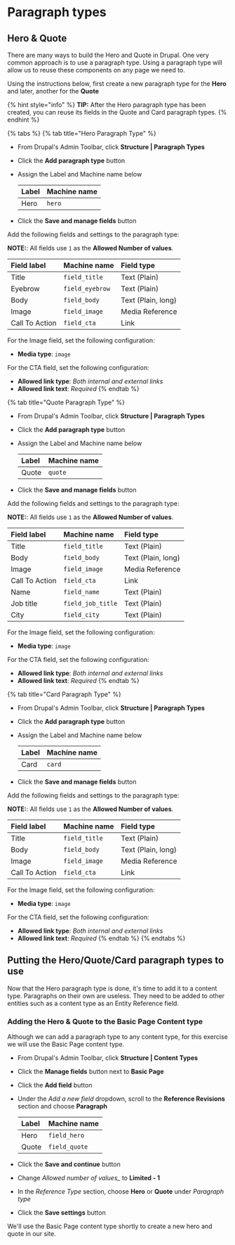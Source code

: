 # Paragraph types

## Hero & Quote

There are many ways to build the Hero and Quote in Drupal. One very common approach is to use a paragraph type. Using a paragraph type will allow us to reuse these components on any page we need to.

Using the instructions below, first create a new paragraph type for the **Hero** and later, another for the **Quote**

{% hint style="info" %}
**TIP:** After the Hero paragraph type has been created, you can reuse its fields in the Quote and Card paragraph types.
{% endhint %}

{% tabs %}
{% tab title="Hero Paragraph Type" %}
* From Drupal's Admin Toolbar, click **Structure \| Paragraph Types**
* Click the **Add paragraph type** button
* Assign the Label and Machine name below

  | Label | Machine name |
  | :--- | :--- |
  | Hero | `hero` |

* Click the **Save and manage fields** button

Add the following fields and settings to the paragraph type:

**NOTE:**: All fields use `1` as the **Allowed Number of values**.

| Field label | Machine name | Field type |
| :--- | :--- | :--- |
| Title | `field_title` | Text \(Plain\) |
| Eyebrow | `field_eyebrow` | Text \(Plain\) |
| Body | `field_body` | Text \(Plain, long\) |
| Image | `field_image` | Media Reference |
| Call To Action | `field_cta` | Link |

For the Image field, set the following configuration:

* **Media type**: `image`

For the CTA field, set the following configuration:

* **Allowed link type**: _Both internal and external links_
* **Allowed link text**: _Required_
{% endtab %}

{% tab title="Quote Paragraph Type" %}


* From Drupal's Admin Toolbar, click **Structure \| Paragraph Types**
* Click the **Add paragraph type** button
* Assign the Label and Machine name below

  | Label | Machine name |
  | :--- | :--- |
  | Quote | `quote` |

* Click the **Save and manage fields** button

Add the following fields and settings to the paragraph type:

**NOTE:**: All fields use `1` as the **Allowed Number of values**.

| Field label | Machine name | Field type |
| :--- | :--- | :--- |
| Title | `field_title` | Text \(Plain\) |
| Body | `field_body` | Text \(Plain, long\) |
| Image | `field_image` | Media Reference |
| Call To Action | `field_cta` | Link |
| Name | `field_name` | Text \(Plain\) |
| Job title | `field_job_title` | Text \(Plain\) |
| City | `field_city` | Text \(Plain\) |

For the Image field, set the following configuration:

* **Media type**: `image`

For the CTA field, set the following configuration:

* **Allowed link type**: _Both internal and external links_
* **Allowed link text**: _Required_
{% endtab %}

{% tab title="Card Paragraph Type" %}


* From Drupal's Admin Toolbar, click **Structure \| Paragraph Types**
* Click the **Add paragraph type** button
* Assign the Label and Machine name below

  | Label | Machine name |
  | :--- | :--- |
  | Card | `card` |

* Click the **Save and manage fields** button

Add the following fields and settings to the paragraph type:

**NOTE:**: All fields use `1` as the **Allowed Number of values**.

| Field label | Machine name | Field type |
| :--- | :--- | :--- |
| Title | `field_title` | Text \(Plain\) |
| Body | `field_body` | Text \(Plain, long\) |
| Image | `field_image` | Media Reference |
| Call To Action | `field_cta` | Link |

For the Image field, set the following configuration:

* **Media type**: `image`

For the CTA field, set the following configuration:

* **Allowed link type**: _Both internal and external links_
* **Allowed link text**: _Required_
{% endtab %}
{% endtabs %}

## Putting the Hero/Quote/Card paragraph types to use

Now that the Hero paragraph type is done, it's time to add it to a content type. Paragraphs on their own are useless. They need to be added to other entities such as a content type as an Entity Reference field.

### Adding the Hero & Quote to the Basic Page Content type

Although we can add a paragraph type to any content type, for this exercise we will use the Basic Page content type.

* From Drupal's Admin Toolbar, click **Structure \| Content Types**
* Click the **Manage fields** button next to **Basic Page**
* Click the **Add field** button
* Under the _Add a new field_ dropdown, scroll to the **Reference Revisions** section and choose **Paragraph**

  | Label | Machine name |
  | :--- | :--- |
  | Hero | `field_hero` |
  | Quote | `field_quote` |

* Click the **Save and continue** button
* Change _Allowed number of values\__ to **Limited - 1**
* In the _Reference Type_ section, choose **Hero** or **Quote** under _Paragraph type_
* Click the **Save settings** button

We'll use the Basic Page content type shortly to create a new hero and quote in our site.

